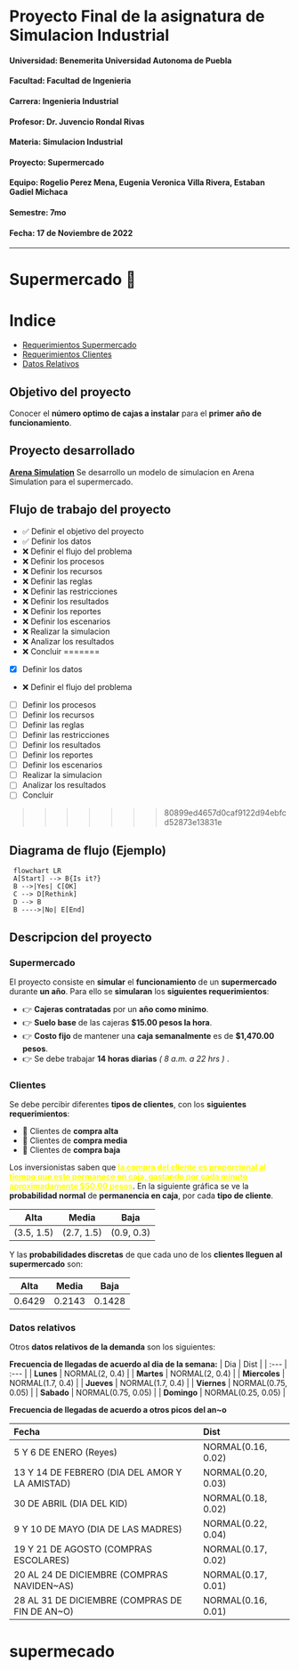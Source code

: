 # Proyecto Final de la asignatura de Simulacion Industrial

#### **Universidad:** Benemerita Universidad Autonoma de Puebla
#### **Facultad:** Facultad de Ingenieria
#### **Carrera:** Ingenieria Industrial
#### **Profesor:** Dr. Juvencio Rondal Rivas
#### **Materia:** Simulacion Industrial
#### **Proyecto:** Supermercado
#### **Equipo:** Rogelio Perez Mena, Eugenia Veronica Villa Rivera, Estaban Gadiel Michaca
#### **Semestre:** 7mo
#### **Fecha:** 17 de Noviembre de 2022

---

# Supermercado :convenience_store:

# Indice
- <a href="#super">Requerimientos Supermercado</a>
- <a href="#clientes">Requerimientos Clientes</a>
- <a href="#datos-relativos">Datos Relativos</a>

## Objetivo del proyecto
Conocer  el  **número optimo de cajas a instalar** para el **primer año de funcionamiento**.

## Proyecto desarrollado
[**Arena Simulation**](https://rossetti.github.io/RossettiArenaBook/ch2-ArenaEnv.html, "Documentacion de Arena Simulation")
Se desarrollo un modelo de simulacion en Arena Simulation para el supermercado.

## Flujo de trabajo del proyecto
- :white_check_mark: Definir el objetivo del proyecto
- :white_check_mark: Definir los datos
- :x: Definir el flujo del problema
- :x: Definir los procesos
- :x: Definir los recursos
- :x: Definir las reglas
- :x: Definir las restricciones
- :x: Definir los resultados
- :x: Definir los reportes
- :x: Definir los escenarios
- :x: Realizar la simulacion
- :x: Analizar los resultados
- :x: Concluir
=======
- [x] Definir los datos
- :x: Definir el flujo del problema
- [ ] Definir los procesos
- [ ] Definir los recursos
- [ ] Definir las reglas
- [ ] Definir las restricciones
- [ ] Definir los resultados
- [ ] Definir los reportes
- [ ] Definir los escenarios
- [ ] Realizar la simulacion
- [ ] Analizar los resultados
- [ ] Concluir
>>>>>>> 80899ed4657d0caf9122d94ebfcd52873e13831e

## Diagrama de flujo (Ejemplo)

   ```mermaid
    flowchart LR
    A[Start] --> B{Is it?}
    B -->|Yes| C[OK]
    C --> D[Rethink]
    D --> B
    B ---->|No| E[End]
   ```


## Descripcion del proyecto

<h3 id="super">Supermercado</h3>

El proyecto consiste en **simular** el **funcionamiento** de un **supermercado** durante **un año**. Para ello se **simularan** los **siguientes requerimientos**:
- :point_right: **Cajeras contratadas** por un **año como minimo**.
- :point_right: **Suelo base** de las cajeras **$15.00 pesos la hora**.
- :point_right: **Costo fijo** de mantener una **caja semanalmente**  es  de  **$1,470.00  pesos**.
- :point_right: Se debe trabajar **14 horas diarias** *( 8 a.m. a 22 hrs )* .

<h3 id="clientes">Clientes</h3>

Se debe percibir diferentes **tipos de clientes**, con los **siguientes requerimientos**:
- :gem: Clientes de **compra alta**
- :money_with_wings: Clientes de **compra media**
- :balloon: Clientes de **compra baja**

Los inversionistas saben que <span style="text-decoration:underline; font-weight: bold; color: yellow;" >la compra del cliente es proporcional al  tiempo que este permanece en caja, gastando por cada minuto aproximadamente $50.00 pesos</span>. En la siguiente gráfica se ve la **probabilidad normal** de **permanencia en caja**, por cada **tipo de cliente**.

| Alta | Media | Baja |
| :---: | :---: | :---: |
| (3.5, 1.5) | (2.7, 1.5) | (0.9, 0.3) |

Y las **probabilidades discretas** de que cada uno de los **clientes lleguen al supermercado** son:

| Alta | Media | Baja |
| :---: | :---: | :---: |
| 0.6429 | 0.2143 | 0.1428 |

<h3 id="datos-relativos">Datos relativos</h3>

Otros **datos relativos de la demanda** son los siguientes:

**Frecuencia de llegadas de acuerdo al dia de la semana:**
| Dia | Dist |
| :--- | :--- |
| **Lunes** | NORMAL(2, 0.4) |
| **Martes** | NORMAL(2, 0.4) |
| **Miercoles** | NORMAL(1.7, 0.4) |
| **Jueves** | NORMAL(1.7, 0.4) |
| **Viernes** | NORMAL(0.75, 0.05) |
| **Sabado** | NORMAL(0.75, 0.05) |
| **Domingo** | NORMAL(0.25, 0.05) |

**Frecuencia de llegadas de acuerdo a otros picos del an~o**

| Fecha | Dist |
| :--- | :--- |
| 5 Y 6 DE ENERO (Reyes) | NORMAL(0.16, 0.02) |
| 13 Y 14 DE FEBRERO (DIA DEL AMOR Y LA AMISTAD)  | NORMAL(0.20, 0.03) |
| 30 DE ABRIL (DIA DEL KID) | NORMAL(0.18, 0.02) |
| 9 Y 10 DE MAYO (DIA DE LAS MADRES) | NORMAL(0.22, 0.04) |
| 19 Y 21 DE AGOSTO (COMPRAS ESCOLARES) | NORMAL(0.17, 0.02) |
| 20 AL 24 DE DICIEMBRE (COMPRAS NAVIDEN~AS) | NORMAL(0.17, 0.01) |
| 28 AL 31 DE DICIEMBRE (COMPRAS DE FIN DE AN~O) | NORMAL(0.16, 0.01) |
# supermecado
